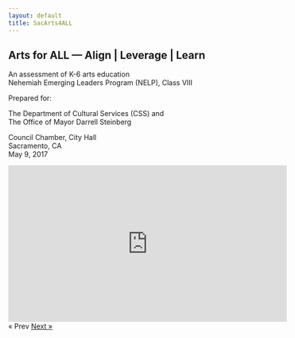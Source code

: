 ```yaml
---
layout: default
title: SacArts4ALL
---
```


## Arts for ALL &mdash; Align | Leverage | Learn

An assessment of K-6 arts education<br/>Nehemiah Emerging Leaders Program (NELP), Class VIII

Prepared for:

The Department of Cultural Services (CSS) and<br/>The Office of Mayor Darrell Steinberg

Council Chamber, City Hall<br/>Sacramento, CA<br/>May 9, 2017




<iframe width="560" height="315" src="https://www.youtube.com/embed/yUh6sYJOwrU?ecver=1" frameborder="0" allowfullscreen></iframe>

<!-- Pagination -->
<div class="pagination">
  <span class="pagination-item older">&laquo; Prev</span>
  <a class="pagination-item newer" href="{{ site.baseurl }}/executive_summary">Next &raquo;</a>
</div>
